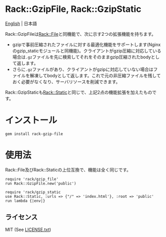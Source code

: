 # Rack::GzipFile, Rack::GzipStatic

[English](README.md) | 日本語

Rack::GzipFileは[Rack::File](http://rack.rubyforge.org/doc/Rack/File.html)と同機能で、次に示す2つの拡張機能を持ちます。

* gzipで事前圧縮されたファイルに対する最適化機能をサポートします(Nginxのgzip\_staticモジュールと同機能)。クライアントがgzip圧縮に対応している場合は`.gz`ファイルを先に検索してそれをそのままgzip圧縮されたbodyとして返します。
* さらに`.gz`ファイルがあり、クライアントがgzipに対応していない場合はファイルを解凍してbodyとして返します。これで元の非圧縮ファイルを残しておく必要がなくなり、サーバリソースを削減できます。

Rack::GzipStaticも[Rack::Static](http://rack.rubyforge.org/doc/Rack/Static.html)と同じで、上記2点の機能拡張を加えたものです。

# インストール

```
gem install rack-gzip-file
```

# 使用法

Rack::File及びRack::Staticの上位互換で、機能は全く同じです。

```
require 'rack/gzip_file'
run Rack::GzipFile.new('public')
```

```
require 'rack/gzip_static
use Rack::Static, :urls => {"/" => 'index.html'}, :root => 'public'
run lambda {|env|}
```

## ライセンス

MIT (See [LICENSE.txt](LICENSE.txt))


